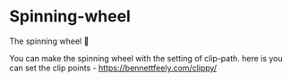 # Spinning-wheel
The spinning wheel 🎡

You can make the spinning wheel with the setting of clip-path.
here is you can set the clip points - https://bennettfeely.com/clippy/ 
